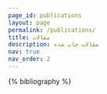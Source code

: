 ```yaml
---
page_id: publications
layout: page
permalink: /publications/
title: مقالات 
description: مقالات چاپ شده
nav: true
nav_order: 2
---
```


<!-- _pages/publications.md -->
<div class="publications">

{% bibliography %}

</div>
